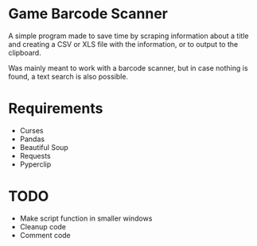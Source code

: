 # Game Barcode Scanner

A simple program made to save time by scraping information about a title and creating a CSV or XLS file with the information, or to output to the clipboard.

Was mainly meant to work with a barcode scanner, but in case nothing is found, a text search is also possible.

# Requirements

- Curses
- Pandas
- Beautiful Soup
- Requests
- Pyperclip

# TODO

- Make script function in smaller windows
- Cleanup code
- Comment code
